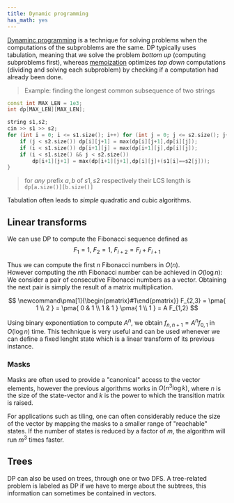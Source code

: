 ```yaml
---
title: Dynamic programming
has_math: yes
---
```


[Dynaminc programming](https://en.wikipedia.org/wiki/Dynamic_programming)
is a technique for solving problems when the computations of the subproblems
are the same. DP typically uses tabulation,
meaning that we solve the problem _bottom up_
(computing subproblems first), whereas
[memoization](https://en.wikipedia.org/wiki/Memoization)
optimizes _top down_ computations (dividing and solving each
subproblem) by checking if a computation had already been done.

> Example: finding the longest common subsequence of two strings

```cpp
const int MAX_LEN = 1e3;
int dp[MAX_LEN][MAX_LEN];

string s1,s2;
cin >> s1 >> s2;
for (int i = 0; i <= s1.size(); i++) for (int j = 0; j <= s2.size(); j++) {
    if (j < s2.size()) dp[i][j+1] = max(dp[i][j+1],dp[i][j]);
    if (i < s1.size()) dp[i+1][j] = max(dp[i+1][j],dp[i][j]);
    if (i < s1.size() && j < s2.size())
        dp[i+1][j+1] = max(dp[i+1][j+1],dp[i][j]+(s1[i]==s2[j]));
}
```

> for _any_ prefix $a,b$ of $s1,s2$ respectively
  their LCS length is `dp[a.size()][b.size()]`

Tabulation often leads to _simple_ quadratic and cubic algorithms.

## Linear transforms
We can use DP to compute the Fibonacci sequence defined as
$$
F_1 = 1, \ F_2 = 1, \
F_{i+2} = F_i + F_{i+1}
$$

Thus we can compute the first $n$ Fibonacci numbers in $O(n)$.  
However computing the $n$th Fibonacci number can be achieved in $O(\log n)$:  
We consider a pair of consecutive Fibonacci numbers as a vector.
Obtaining the next pair is simply the result of a matrix multiplication.

$$
\newcommand\pma[1]{\begin{pmatrix}#1\end{pmatrix}}
F_{2,3} = \pma{ 1 \\ 2 }
= \pma{ 0 & 1 \\ 1 & 1 } \pma{ 1 \\ 1 }
= A F_{1,2}
$$

Using binary exponentiation to compute $A^n$, we obtain
$f_{n,n+1} = A^n f_{0,1}$
in $O(\log n)$ time.
This technique is very useful and can be used whenever
we can define a fixed lenght state which
is a linear transform of its previous instance.

### Masks
Masks are often used to provide a "canonical" access to the vector elements,
however the previous algorithms works in $O(n^3 \log k)$,
where $n$ is the size of the state-vector
and $k$ is the power to which the transition matrix is raised.

For applications such as tiling,
one can often considerably reduce the size of the vector by mapping the masks
to a smaller range of "reachable" states.
If the number of states is reduced by a factor of $m$, the algorithm
will run $m^3$ times faster.

## Trees

DP can also be used on trees, through one or two DFS.
A tree-related problem is labeled as DP if we have to merge 
about the subtrees, this information can sometimes be contained in vectors.

